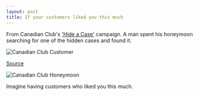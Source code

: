 ```yaml
---
layout: post
title: If your customers liked you this much
---
```


From Canadian Club's ['Hide a Case'](https://derykmakgill.com/commonplace/2019/04/10/2/) campaign. A man spent his honeymoon searching for one of the hidden cases and found it.

![Canadian Club Customer](/commonplace/assets/images/Canadian-Club-Customer.png)

[Source](https://news.google.com/newspapers?nid=888&dat=19790922&id=7v0NAAAAIBAJ&sjid=cnwDAAAAIBAJ&pg=4363,5384836&hl=en)

![Canadian Club Honeymoon](/commonplace/assets/images/Canadian-Club-Honeymoon.jpg)

Imagine having customers who liked you this much.
